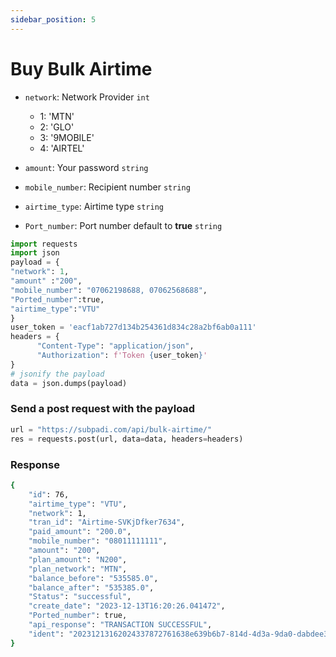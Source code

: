 ```yaml
---
sidebar_position: 5
---
```


# Buy Bulk Airtime

- `network`: Network Provider `int`
  - 1: 'MTN'
  - 2: 'GLO'
  - 3: '9MOBILE'
  - 4: 'AIRTEL'

- `amount`: Your password `string`
- `mobile_number`: Recipient number `string`
- `airtime_type`: Airtime type `string`
- `Port_number`: Port number default to **true** `string`

```python
import requests
import json
payload = {
"network": 1,
"amount" :"200",
"mobile_number": "07062198688, 07062568688",
"Ported_number":true,
"airtime_type":"VTU"
}
user_token = 'eacf1ab727d134b254361d834c28a2bf6ab0a111'
headers = {
      "Content-Type": "application/json",
      "Authorization": f'Token {user_token}'
} 
# jsonify the payload
data = json.dumps(payload)

```

### Send a post request with the payload

```python
url = "https://subpadi.com/api/bulk-airtime/"
res = requests.post(url, data=data, headers=headers)
```

### Response 

```bash
{
    "id": 76,
    "airtime_type": "VTU",
    "network": 1,
    "tran_id": "Airtime-SVKjDfker7634",
    "paid_amount": "200.0",
    "mobile_number": "08011111111",
    "amount": "200",
    "plan_amount": "N200",
    "plan_network": "MTN",
    "balance_before": "535585.0",
    "balance_after": "535385.0",
    "Status": "successful",
    "create_date": "2023-12-13T16:20:26.041472",
    "Ported_number": true,
    "api_response": "TRANSACTION SUCCESSFUL",
    "ident": "20231213162024337872761638e639b6b7-814d-4d3a-9da0-dabdee3b8de9"
}
```